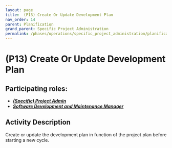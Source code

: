 ```yaml
---
layout: page
title:  (P13) Create Or Update Development Plan
nav_order: 14
parent: Planification
grand_parent: Specific Project Administration
permalink: /phases/operations/specific_project_administration/planification/p13/
---
```


# (P13) Create Or Update Development Plan

## Participating roles:
* <a href="/roles/">_**(Specific) Project Admin**_</a>
* <a href="/roles/">_**Software Development and Maintenance Manager**_</a>

## Activity Description
Create or update the development plan in function of the project plan before starting a new cycle. 